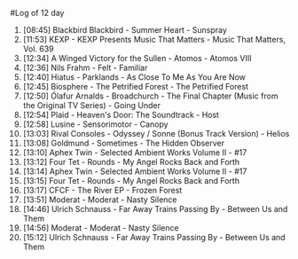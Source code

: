 #Log of 12 day

1. [08:45] Blackbird Blackbird - Summer Heart - Sunspray
1. [11:53] KEXP - KEXP Presents Music That Matters - Music That Matters, Vol. 639
1. [12:34] A Winged Victory for the Sullen - Atomos - Atomos VIII
1. [12:36] Nils Frahm - Felt - Familiar
1. [12:40] Hiatus - Parklands - As Close To Me As You Are Now
1. [12:45] Biosphere - The Petrified Forest - The Petrified Forest
1. [12:50] Ólafur Arnalds - Broadchurch - The Final Chapter (Music from the Original TV Series) - Going Under
1. [12:54] Plaid - Heaven's Door: The Soundtrack - Host
1. [12:58] Lusine - Sensorimotor - Canopy
1. [13:03] Rival Consoles - Odyssey / Sonne (Bonus Track Version) - Helios
1. [13:08] Goldmund - Sometimes - The Hidden Observer
1. [13:10] Aphex Twin - Selected Ambient Works Volume II - #17
1. [13:12] Four Tet - Rounds - My Angel Rocks Back and Forth
1. [13:14] Aphex Twin - Selected Ambient Works Volume II - #17
1. [13:15] Four Tet - Rounds - My Angel Rocks Back and Forth
1. [13:17] CFCF - The River EP - Frozen Forest
1. [13:51] Moderat - Moderat - Nasty Silence
1. [14:46] Ulrich Schnauss - Far Away Trains Passing By - Between Us and Them
1. [14:56] Moderat - Moderat - Nasty Silence
1. [15:12] Ulrich Schnauss - Far Away Trains Passing By - Between Us and Them
